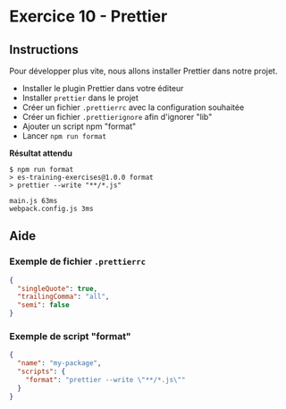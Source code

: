 # Exercice 10 - Prettier

## Instructions

Pour développer plus vite, nous allons installer Prettier dans notre projet.

* Installer le plugin Prettier dans votre éditeur
* Installer `prettier` dans le projet
* Créer un fichier `.prettierrc` avec la configuration souhaitée
* Créer un fichier `.prettierignore` afin d'ignorer "lib"
* Ajouter un script npm "format"
* Lancer `npm run format`

**Résultat attendu**

```
$ npm run format
> es-training-exercises@1.0.0 format
> prettier --write "**/*.js"

main.js 63ms
webpack.config.js 3ms
```

## Aide

### Exemple de fichier `.prettierrc`

```json
{
  "singleQuote": true,
  "trailingComma": "all",
  "semi": false
}
```

### Exemple de script "format"

```json
{
  "name": "my-package",
  "scripts": {
    "format": "prettier --write \"**/*.js\""
  }
}
```
